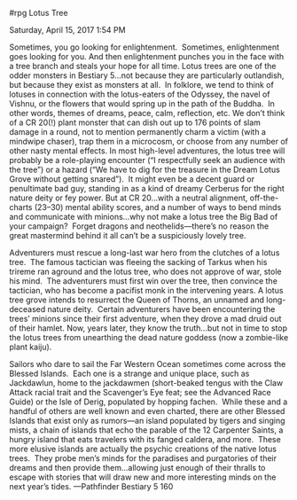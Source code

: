  #rpg
Lotus Tree 

Saturday, April 15, 2017
1:54 PM

Sometimes, you go looking for enlightenment.  Sometimes, enlightenment goes looking for you.
And then enlightenment punches you in the face with a tree branch and steals your hope for all time. 
Lotus trees are one of the odder monsters in Bestiary 5…not because they are particularly outlandish, but because they exist as monsters at all.  In folklore, we tend to think of lotuses in connection with the lotus-eaters of the Odyssey, the navel of Vishnu, or the flowers that would spring up in the path of the Buddha.  In other words, themes of dreams, peace, calm, reflection, etc. 
We don’t think of a CR 20(!) plant monster that can dish out up to 176 points of slam damage in a round, not to mention permanently charm a victim (with a mindwipe chaser), trap them in a microcosm, or choose from any number of other nasty mental effects. 
In most high-level adventures, the lotus tree will probably be a role-playing encounter (“I respectfully seek an audience with the tree”) or a hazard (“We have to dig for the treasure in the Dream Lotus Grove without getting snared”).  It might even be a decent guard or penultimate bad guy, standing in as a kind of dreamy Cerberus for the right nature deity or fey power.
But at CR 20…with a neutral alignment, off-the-charts (23–30) mental ability scores, and a number of ways to bend minds and communicate with minions…why not make a lotus tree the Big Bad of your campaign?  Forget dragons and neothelids—there’s no reason the great mastermind behind it all can’t be a suspiciously lovely tree.

Adventurers must rescue a long-last war hero from the clutches of a lotus tree.  The famous tactician was fleeing the sacking of Tarkus when his trireme ran aground and the lotus tree, who does not approve of war, stole his mind.  The adventurers must first win over the tree, then convince the tactician, who has become a pacifist monk in the intervening years.
A lotus tree grove intends to resurrect the Queen of Thorns, an unnamed and long-deceased nature deity.  Certain adventurers have been encountering the trees’ minions since their first adventure, when they drove a mad druid out of their hamlet. Now, years later, they know the truth…but not in time to stop the lotus trees from unearthing the dead nature goddess (now a zombie-like plant kaiju).

Sailors who dare to sail the Far Western Ocean sometimes come across the Blessed Islands.  Each one is a strange and unique place, such as Jackdawlun, home to the jackdawmen (short-beaked tengus with the Claw Attack racial trait and the Scavenger’s Eye feat; see the Advanced Race Guide) or the Isle of Derig, populated by hopping fachen.  While these and a handful of others are well known and even charted, there are other Blessed Islands that exist only as rumors—an island populated by tigers and singing mists, a chain of islands that echo the parable of the 12 Carpenter Saints, a hungry island that eats travelers with its fanged caldera, and more.  These more elusive islands are actually the psychic creations of the native lotus trees.  They probe men’s minds for the paradises and purgatories of their dreams and then provide them…allowing just enough of their thralls to escape with stories that will draw new and more interesting minds on the next year’s tides.
—Pathfinder Bestiary 5 160